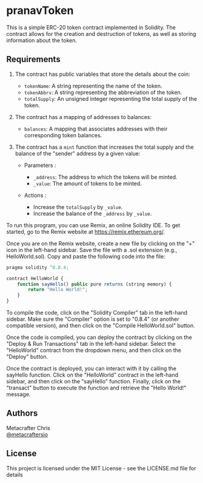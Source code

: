 # pranavToken

This is a simple ERC-20 token contract implemented in Solidity. The contract allows for the creation and destruction of tokens, as well as storing information about the token.

## Requirements

 1. The contract has public variables that store the details about the coin:

    * `tokenName`:  A string representing the name of the token.
    * `tokenAbbrv`: A string representing the abbreviation of the token.
    * `totalSupply`: An unsigned integer representing the total supply of the token.


  2. The contract has a mapping of addresses to balances:

     * `balances`: A mapping that associates addresses with their corresponding token balances.

  3. The contract has a `mint` function that increases the total supply and the balance of the "sender" address by a given value:

     * Parameters :

       * `_address`: The address to which the tokens will be minted.
       * `_value`: The amount of tokens to be minted.

     * Actions :

        * Increase the `totalSupply` by `_value`.
        * Increase the balance of the `_address` by `_value`. 

To run this program, you can use Remix, an online Solidity IDE. To get started, go to the Remix website at https://remix.ethereum.org/.

Once you are on the Remix website, create a new file by clicking on the "+" icon in the left-hand sidebar. Save the file with a .sol extension (e.g., HelloWorld.sol). Copy and paste the following code into the file:

```javascript
pragma solidity ^0.8.4;

contract HelloWorld {
    function sayHello() public pure returns (string memory) {
        return "Hello World!";
    }
}

```

To compile the code, click on the "Solidity Compiler" tab in the left-hand sidebar. Make sure the "Compiler" option is set to "0.8.4" (or another compatible version), and then click on the "Compile HelloWorld.sol" button.

Once the code is compiled, you can deploy the contract by clicking on the "Deploy & Run Transactions" tab in the left-hand sidebar. Select the "HelloWorld" contract from the dropdown menu, and then click on the "Deploy" button.

Once the contract is deployed, you can interact with it by calling the sayHello function. Click on the "HelloWorld" contract in the left-hand sidebar, and then click on the "sayHello" function. Finally, click on the "transact" button to execute the function and retrieve the "Hello World!" message.

## Authors

Metacrafter Chris  
[@metacraftersio](https://twitter.com/metacraftersio)


## License

This project is licensed under the MIT License - see the LICENSE.md file for details

